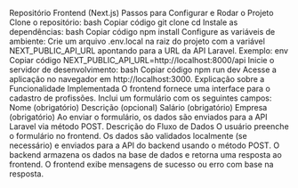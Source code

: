 Repositório Frontend (Next.js)
Passos para Configurar e Rodar o Projeto
Clone o repositório:
bash
Copiar código
git clone <url-do-repositorio-nextjs>
cd <nome-do-repositorio>
Instale as dependências:
bash
Copiar código
npm install
Configure as variáveis de ambiente:
Crie um arquivo .env.local na raiz do projeto com a variável NEXT_PUBLIC_API_URL apontando para a URL da API Laravel.
Exemplo:
env
Copiar código
NEXT_PUBLIC_API_URL=http://localhost:8000/api
Inicie o servidor de desenvolvimento:
bash
Copiar código
npm run dev
Acesse a aplicação no navegador em http://localhost:3000.
Explicação sobre a Funcionalidade Implementada
O frontend fornece uma interface para o cadastro de profissões.
Inclui um formulário com os seguintes campos:
Nome (obrigatório)
Descrição (opcional)
Salário (obrigatório)
Empresa (obrigatório)
Ao enviar o formulário, os dados são enviados para a API Laravel via método POST.
Descrição do Fluxo de Dados
O usuário preenche o formulário no frontend.
Os dados são validados localmente (se necessário) e enviados para a API do backend usando o método POST.
O backend armazena os dados na base de dados e retorna uma resposta ao frontend.
O frontend exibe mensagens de sucesso ou erro com base na resposta.
